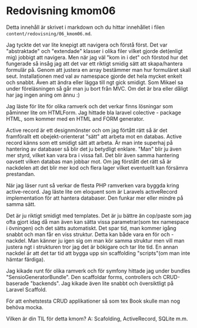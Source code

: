 ---
---
Redovisning kmom06
=========================

Detta innehåll är skrivet i markdown och du hittar innehållet i filen `content/redovisning/06_kmom06.md`.

Jag tyckte det var lite knepigt att navigera och förstå först. Det var "abstraktade" och "extendade" klasser i olika filer vilket gjorde det(enligt mig) jobbigt att navigera.
Men när jag väl "kom in i det" och förstod hur det fungerade så insåg jag att det var ett riktigt smidig sätt att skapa/hantera formulär på. Genom att justera en array bestämmer man hur formuläret skall seut. Installationen med val av namespace gjorde det hela mycket enkelt och snabbt. Även att ändra eller lägga till ngt gick smidigt.
Som Mikael sa under föreläsningen så går man ju bort från MVC. Om det är bra eller dåligt har jag ingen aning om ännu :)

Jag läste för lite för olika ramverk och det verkar finns lösningar som påminner lite om HTMLForm. Jag hittade bla laravel colective - package HTML, som kommer med en HTML and FORM generator.  

Active record är ett designmönster och om jag förtått rätt så är det framförallt ett obejekt-orienterat "sätt" att arbeta mot en databas.
Active record känns som ett smidigt sätt att arbeta. Är man inte superhaj på hantering av databaser så blir det ju betydligt enklare. "Man" blir ju även mer styrd, vilket kan vara bra i vissa fall. Det blir även samma hantering oavsett vilken databas man jobbar mot.
Om jag förstått det rätt så är nackdelen att det blir mer kod och flera lager vilket eventuellt kan försämra prestandan.

När jag läser runt så verkar de flesta PHP ramverken vara byggda kring active-record.
Jag läste lite om eloquent som är Laravels activeRecord implementation för att hantera databaser.
Den funkar mer eller mindre på samma sätt.

Det är ju riktigt smidigt med templates. Det är ju bättre än cop/paste som jag ofta gjort idag då man även kan sätta vissa parametrar(som tex namespace i övningen) och det sätts automatiskt.
Det spar tid, man kommer igång snabbt och man får en viss struktur. Detta kan både vara en för och -nackdel. Man känner ju igen sig om man kör samma struktur men vill man justera ngt i strukturen tror jag det är bökigare och tar lite tid. En annan nackdel är att det tar tid att bygga upp sin scaffolding "scripts"(om man inte hämtar färdiga).

Jag kikade runt för olika ramverk och för symfony hittade jag under bundles "SensioGeneratorBundle". Den scaffoldar forms, controllers och CRUD-baserade "backends".
Jag kikade även lite snabbt och översiktligt på Laravel Scaffold.

För att enhetstesta CRUD applikationer så som tex Book skulle man nog behöva mocka.


Vilken är din TIL för detta kmom?
A: Scafolding, ActiveRecord, SQLite m.m.
